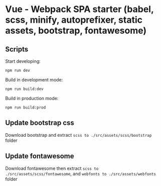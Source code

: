 # Vue - Webpack SPA starter (babel, scss, minify, autoprefixer, static assets, bootstrap, fontawesome)

## Scripts
Start developing:
```
npm run dev
```

Build in development mode:
```
npm run build:dev
```

Build in production mode:
```
npm run build:prod
```


## Update bootstrap css
Download bootstrap and extract `scss to ./src/assets/scss/bootstrap` folder

## Update fontawesome
Download fontawesome then extract `scss to ./src/assets/scss/fontawesome`, and `webfonts to ./src/assets/webfonts` folder
